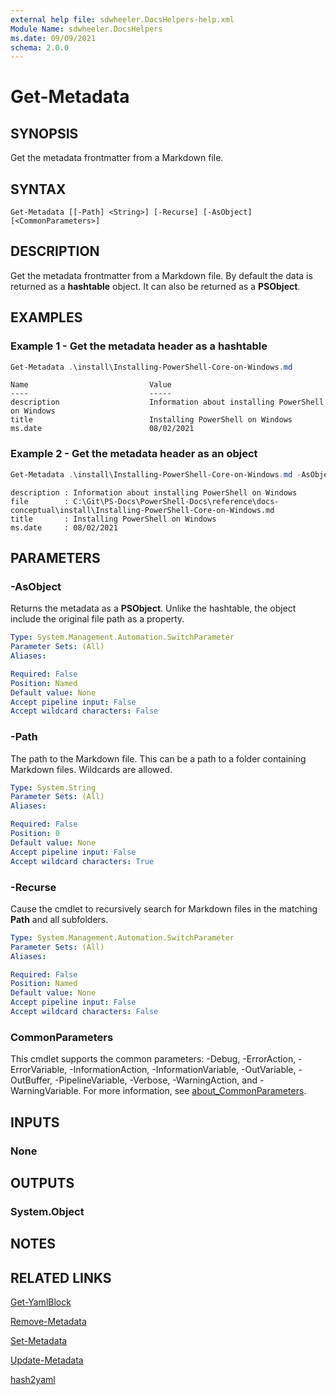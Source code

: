 ```yaml
---
external help file: sdwheeler.DocsHelpers-help.xml
Module Name: sdwheeler.DocsHelpers
ms.date: 09/09/2021
schema: 2.0.0
---
```


# Get-Metadata

## SYNOPSIS
Get the metadata frontmatter from a Markdown file.

## SYNTAX

```
Get-Metadata [[-Path] <String>] [-Recurse] [-AsObject] [<CommonParameters>]
```

## DESCRIPTION

Get the metadata frontmatter from a Markdown file. By default the data is returned as a
**hashtable** object. It can also be returned as a **PSObject**.

## EXAMPLES

### Example 1 - Get the metadata header as a hashtable

```powershell
Get-Metadata .\install\Installing-PowerShell-Core-on-Windows.md
```

```Output
Name                           Value
----                           -----
description                    Information about installing PowerShell on Windows
title                          Installing PowerShell on Windows
ms.date                        08/02/2021
```

### Example 2 - Get the metadata header as an object

```powershell
Get-Metadata .\install\Installing-PowerShell-Core-on-Windows.md -AsObject | Format-list
```

```Output
description : Information about installing PowerShell on Windows
file        : C:\Git\PS-Docs\PowerShell-Docs\reference\docs-conceptual\install\Installing-PowerShell-Core-on-Windows.md
title       : Installing PowerShell on Windows
ms.date     : 08/02/2021
```

## PARAMETERS

### -AsObject

Returns the metadata as a **PSObject**. Unlike the hashtable, the object include the original file
path as a property.

```yaml
Type: System.Management.Automation.SwitchParameter
Parameter Sets: (All)
Aliases:

Required: False
Position: Named
Default value: None
Accept pipeline input: False
Accept wildcard characters: False
```

### -Path

The path to the Markdown file. This can be a path to a folder containing Markdown files. Wildcards
are allowed.

```yaml
Type: System.String
Parameter Sets: (All)
Aliases:

Required: False
Position: 0
Default value: None
Accept pipeline input: False
Accept wildcard characters: True
```

### -Recurse

Cause the cmdlet to recursively search for Markdown files in the matching **Path** and all
subfolders.

```yaml
Type: System.Management.Automation.SwitchParameter
Parameter Sets: (All)
Aliases:

Required: False
Position: Named
Default value: None
Accept pipeline input: False
Accept wildcard characters: False
```

### CommonParameters

This cmdlet supports the common parameters: -Debug, -ErrorAction, -ErrorVariable,
-InformationAction, -InformationVariable, -OutVariable, -OutBuffer, -PipelineVariable, -Verbose,
-WarningAction, and -WarningVariable. For more information, see
[about_CommonParameters](http://go.microsoft.com/fwlink/?LinkID=113216).

## INPUTS

### None

## OUTPUTS

### System.Object

## NOTES

## RELATED LINKS

[Get-YamlBlock](Get-YamlBlock.md)

[Remove-Metadata](Remove-Metadata.md)

[Set-Metadata](Set-Metadata.md)

[Update-Metadata](Update-Metadata.md)

[hash2yaml](hash2yaml.md)
